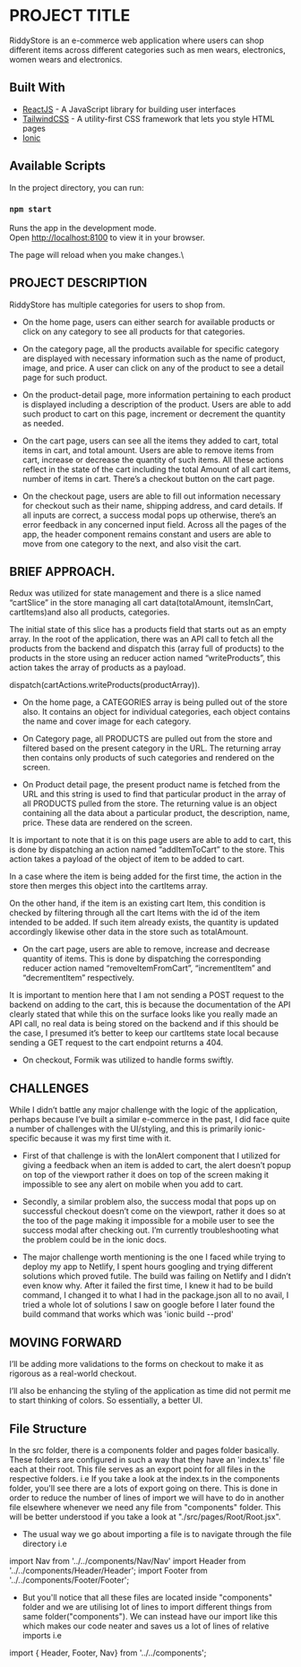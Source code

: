 # PROJECT TITLE

RiddyStore is an e-commerce web application where users can shop different items across different categories such as men wears, electronics, women wears and electronics.

## Built With

- [ReactJS](https://beta.reactjs.org/) - A JavaScript library for building user interfaces
- [TailwindCSS](https://tailwindcss.com/) - A utility-first CSS framework that lets you style HTML pages
- [Ionic](https://ionicframework.com/)

## Available Scripts

In the project directory, you can run:

### `npm start`

Runs the app in the development mode.\
Open [http://localhost:8100](http://localhost:8100) to view it in your browser.

The page will reload when you make changes.\

## PROJECT DESCRIPTION

RiddyStore has multiple categories for users to shop from.

- On the home page, users can either search for available products or click on any category to see all products for that categories.

- On the category page, all the products available for specific category are displayed with necessary information such as the name of product, image, and price. A user can click on any of the product to see a detail page for such product.

- On the product-detail page, more information pertaining to each product is displayed including a description of the product. Users are able to add such product to cart on this page, increment or decrement the quantity as needed.

- On the cart page, users can see all the items they added to cart, total items in cart, and total amount. Users are able to remove items from cart, increase or decrease the quantity of such items. All these actions reflect in the state of the cart including the total Amount of all cart items, number of items in cart. There’s a checkout button on the cart page.

- On the checkout page, users are able to fill out information necessary for checkout such as their name, shipping address, and card details. If all inputs are correct, a success modal pops up otherwise, there’s an error feedback in any concerned input field. Across all the pages of the app, the header component remains constant and users are able to move from one category to the next, and also visit the cart.

## BRIEF APPROACH.

Redux was utilized for state management and there is a slice named “cartSlice” in the store managing all cart data(totalAmount, itemsInCart, cartItems)and also all products, categories.

The initial state of this slice has a products field that starts out as an empty array. In the root of the application, there was an API call to fetch all the products from the backend and dispatch this (array full of products) to the products in the store using an reducer action named “writeProducts”, this action takes the array of products as a payload.

dispatch(cartActions.writeProducts(productArray)).

- On the home page, a CATEGORIES array is being pulled out of the store also. It contains an object for individual categories, each object contains the name and cover image for each category.

- On Category page, all PRODUCTS are pulled out from the store and filtered based on the present category in the URL. The returning array then contains only products of such categories and rendered on the screen.

- On Product detail page, the present product name is fetched from the URL and this string is used to find that particular product in the array of all PRODUCTS pulled from the store. The returning value is an object containing all the data about a particular product, the description, name, price. These data are rendered on the screen.

It is important to note that it is on this page users are able to add to cart, this is done by dispatching an action named “addItemToCart” to the store. This action takes a payload of the object of item to be added to cart.

In a case where the item is being added for the first time, the action in the store then merges this object into the cartItems array.

On the other hand, if the item is an existing cart Item, this condition is checked by filtering through all the cart Items with the id of the item intended to be added. If such item already exists, the quantity is updated accordingly likewise other data in the store such as totalAmount.

- On the cart page, users are able to remove, increase and decrease quantity of items. This is done by dispatching the corresponding reducer action named “removeItemFromCart”, “incrementItem” and “decrementItem” respectively.

It is important to mention here that I am not sending a POST request to the backend on adding to the cart, this is because the documentation of the API clearly stated that while this on the surface looks like you really made an API call, no real data is being stored on the backend and if this should be the case, I presumed it’s better to keep our cartItems state local because sending a GET request to the cart endpoint returns a 404.

- On checkout, Formik was utilized to handle forms swiftly.

## CHALLENGES

While I didn’t battle any major challenge with the logic of the application, perhaps because I’ve built a similar e-commerce in the past, I did face quite a number of challenges with the UI/styling, and this is primarily ionic-specific because it was my first time with it.

- First of that challenge is with the IonAlert component that I utilized for giving a feedback when an item is added to cart, the alert doesn’t popup on top of the viewport rather it does on top of the screen making it impossible to see any alert on mobile when you add to cart.

- Secondly, a similar problem also, the success modal that pops up on successful checkout doesn’t come on the viewport, rather it does so at the too of the page making it impossible for a mobile user to see the success modal after checking out. I’m currently troubleshooting what the problem could be in the ionic docs.

- The major challenge worth mentioning is the one I faced while trying to deploy my app to Netlify, I spent hours googling and trying different solutions which proved futile. The build was failing on Netlify and I didn’t even know why. After it failed the first time, I knew it had to be build command, I changed it to what I had in the package.json all to no avail, I tried a whole lot of solutions I saw on google before I later found the build command that works which was 'ionic build --prod'

## MOVING FORWARD

I’ll be adding more validations to the forms on checkout to make it as rigorous as a real-world checkout.

I’ll also be enhancing the styling of the application as time did not permit me to start thinking of colors. So essentially, a better UI.

## File Structure

In the src folder, there is a components folder and pages folder basically. These folders are configured in such a way that they have an 'index.ts' file each at their root. This file serves as an export point for all files in the respective folders. i.e If you take a look at the index.ts in the components folder, you'll see there are a lots of export going on there. This is done in order to reduce the number of lines of import we will have to do in another file elsewhere whenever we need any file from "components" folder. This will be better understood if you take a look at "./src/pages/Root/Root.jsx".

- The usual way we go about importing a file is to navigate through the file directory i.e

import Nav from '../../components/Nav/Nav'
import Header from '../../components/Header/Header';
import Footer from '../../components/Footer/Footer';

- But you'll notice that all these files are located inside "components" folder and we are utilising lot of lines to import different things from same folder("components"). We can instead have our import like this which makes our code neater and saves us a lot of lines of relative imports i.e

import { Header, Footer, Nav} from '../../components';
